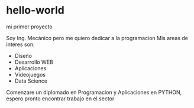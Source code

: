 # hello-world
mi primer proyecto

Soy Ing. Mecánico pero me quiero dedicar a la programacion
Mis areas de interes son:
- Diseño
- Desarrollo WEB
- Aplicaciones 
- Videojuegos
- Data Science

Comenzare un diplomado en Programacion y Aplicaciones en PYTHON, espero pronto encontrar trabajo en el sector
